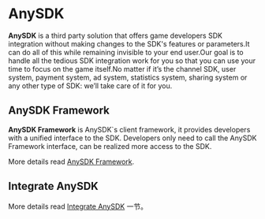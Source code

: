 # AnySDK

**AnySDK** is a third party solution that offers game developers SDK integration without making changes to the SDK's features or parameters.It can do all of this while remaining invisible to your end user.Our goal is to handle all the tedious SDK integration work for you so that you can use your time to focus on the game itself.No matter if it’s the channel SDK, user system, payment system, ad system, statistics system, sharing system or any other type of SDK: we’ll take care of it for you.

## AnySDK Framework

**AnySDK Framework** is AnySDK`s client framework, it provides developers with a unified interface to the SDK. Developers only need to call the AnySDK Framework interface, can be realized more access to the SDK.

More details read [AnySDK Framework](anysdk/anysdk-framework.md).


## Integrate AnySDK 

More details read  [Integrate AnySDK](anysdk/integrate-anysdk.md) 一节。
